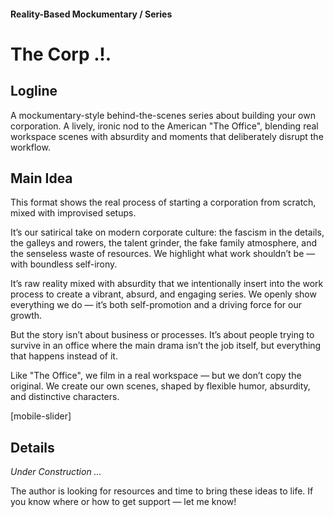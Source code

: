 #### Reality-Based Mockumentary / Series

# The Corp .!.

## Logline

A mockumentary-style behind-the-scenes series about building your own corporation. A lively, ironic nod to the American "The Office", blending real workspace scenes with absurdity and moments that deliberately disrupt the workflow.

## Main Idea

This format shows the real process of starting a corporation from scratch, mixed with improvised setups.

It’s our satirical take on modern corporate culture: the fascism in the details, the galleys and rowers, the talent grinder, the fake family atmosphere, and the senseless waste of resources. We highlight what work shouldn’t be — with boundless self-irony.

It’s raw reality mixed with absurdity that we intentionally insert into the work process to create a vibrant, absurd, and engaging series. We openly show everything we do — it’s both self-promotion and a driving force for our growth.

But the story isn’t about business or processes. It’s about people trying to survive in an office where the main drama isn’t the job itself, but everything that happens instead of it.

Like "The Office", we film in a real workspace — but we don’t copy the original. We create our own scenes, shaped by flexible humor, absurdity, and distinctive characters.

[mobile-slider]

## Details

*Under Construction …*

The author is looking for resources and time to bring these ideas to life. If you know where or how to get support — let me know!